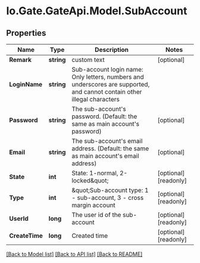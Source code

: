 
# Io.Gate.GateApi.Model.SubAccount

## Properties

Name | Type | Description | Notes
------------ | ------------- | ------------- | -------------
**Remark** | **string** | custom text | [optional] 
**LoginName** | **string** | Sub-account login name: Only letters, numbers and underscores are supported, and cannot contain other illegal characters | 
**Password** | **string** | The sub-account&#39;s password. (Default: the same as main account&#39;s password) | [optional] 
**Email** | **string** | The sub-account&#39;s email address. (Default: the same as main account&#39;s email address) | [optional] 
**State** | **int** | State: 1-normal, 2-locked\&quot; | [optional] [readonly] 
**Type** | **int** | \&quot;Sub-account type: 1 - sub-account, 3 - cross margin account | [optional] [readonly] 
**UserId** | **long** | The user id of the sub-account | [optional] [readonly] 
**CreateTime** | **long** | Created time | [optional] [readonly] 

[[Back to Model list]](../README.md#documentation-for-models)
[[Back to API list]](../README.md#documentation-for-api-endpoints)
[[Back to README]](../README.md)
